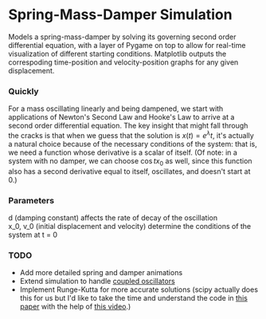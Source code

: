 # Spring-Mass-Damper Simulation

Models a spring-mass-damper by solving its governing second order differential equation, with a layer of Pygame on top to allow for real-time visualization of different starting conditions. Matplotlib outputs the correspoding time-position and velocity-position graphs for any given displacement.

### Quickly

For a mass oscillating linearly and being dampened, we start with applications of Newton's Second Law and Hooke's Law to arrive at a second order differential equation. The key insight that might fall through the cracks is that when we guess that the solution is $x(t) = e^\lambda t$, it's actually a natural choice because of the necessary conditions of the system: that is, we need a function whose derivative is a scalar of itself. (Of note: in a system with no damper, we can choose $\cos{t}x_0$ as well, since this function also has a second derivative equal to itself, oscillates, and doesn't start at 0.) 

### Parameters

d (damping constant) affects the rate of decay of the oscillation \
x_0, v_0 (initial displacement and velocity) determine the conditions of the system at t = 0

### TODO
- Add more detailed spring and damper animations
- Extend simulation to handle [coupled oscillators](https://scholar.harvard.edu/files/schwartz/files/lecture3-coupled-oscillators.pdf) 
- Implement Runge-Kutta for more accurate solutions (scipy actually does this for us but I'd like to take the time and understand the code in [this paper](https://www.researchgate.net/publication/344220586_A_simple_Runge-Kutta_4_th_order_python_algorithm) with the help of [this video](https://www.youtube.com/watch?v=hGCP6I2WisM).)